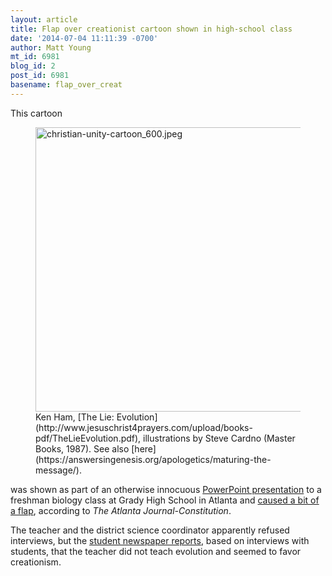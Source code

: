 ```yaml
---
layout: article
title: Flap over creationist cartoon shown in high-school class
date: '2014-07-04 11:11:39 -0700'
author: Matt Young
mt_id: 6981
blog_id: 2
post_id: 6981
basename: flap_over_creat
---
```

This cartoon


<figure>
<img src="http://pandasthumb.org/archives/2014/07/04/christian-unity-cartoon_600.jpeg" alt="christian-unity-cartoon_600.jpeg" width="600" height="455" />
<figcaption markdown="span">
Ken Ham, [The Lie: Evolution](http://www.jesuschrist4prayers.com/upload/books-pdf/TheLieEvolution.pdf), illustrations by Steve Cardno (Master Books, 1987). See also [here](https://answersingenesis.org/apologetics/maturing-the-message/).

</figcaption>
</figure>


was shown as part of an otherwise innocuous [PowerPoint presentation](https://docs.google.com/file/d/0B4ni2jH9ge1SdjBLcTAwWjdNWW8/edit) to a freshman biology class at Grady High School in Atlanta and [caused a bit of a flap](http://www.ajc.com/weblogs/get-schooled/2014/jul/03/evolution-vs-creationism-why-still-issue-grady-or-/), according to _The Atlanta Journal-Constitution_. 

The teacher and the district science coordinator apparently refused interviews, but the [student newspaper reports](http://thesoutherneronline.com/frontpage/?p=29658), based on interviews with students, that the teacher did not teach evolution and seemed to favor creationism.
